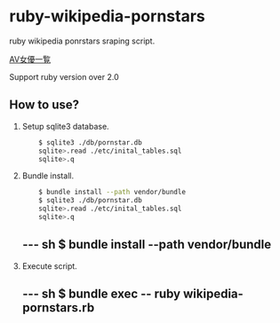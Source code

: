 ruby-wikipedia-pornstars
========================

ruby wikipedia ponrstars sraping script.

[AV女優一覧](http://ja.wikipedia.org/wiki/AV%E5%A5%B3%E5%84%AA%E4%B8%80%E8%A6%A7)

Support ruby version over 2.0

## How to use?

1. Setup sqlite3 database.

    ~~~ sh
        $ sqlite3 ./db/pornstar.db
        sqlite>.read ./etc/inital_tables.sql
        sqlite>.q
    ~~~

2. Bundle install.

    ~~~ sh
        $ bundle install --path vendor/bundle
        $ sqlite3 ./db/pornstar.db
        sqlite>.read ./etc/inital_tables.sql
        sqlite>.q
    ~~~

    --- sh
        $ bundle install --path vendor/bundle
    ---

3. Execute script.

    --- sh
        $ bundle exec -- ruby wikipedia-pornstars.rb
    --- 